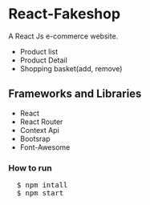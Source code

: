 
# React-Fakeshop

A React Js e-commerce website.

- Product list
- Product Detail
- Shopping basket(add, remove)

## Frameworks and Libraries

- React
- React Router
- Context Api
- Bootsrap
- Font-Awesome

### How to run

<pre>
  $ npm intall
  $ npm start
</pre>
